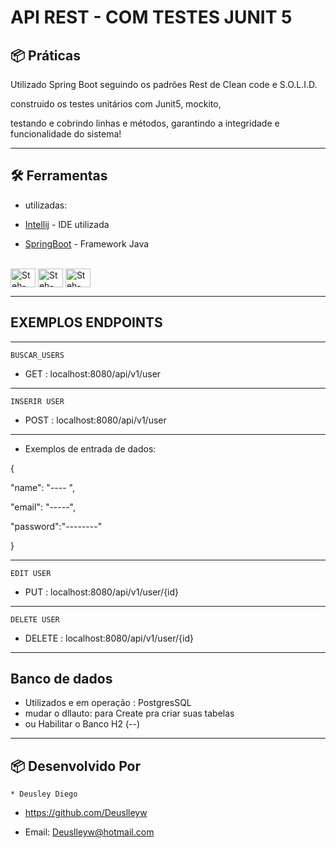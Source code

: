 # API REST - COM TESTES JUNIT 5


## 📦 Práticas

Utilizado Spring Boot seguindo os padrões Rest de Clean code e S.O.L.I.D.

construido os testes unitários com Junit5, mockito, 

testando e cobrindo 
linhas e métodos, garantindo a integridade e funcionalidade do sistema!

-----------------------------------------------------------------------------

## 🛠️ Ferramentas

* utilizadas:

* [Intellij](https://www.jetbrains.com/pt-br/idea/) - IDE utilizada
* [SpringBoot](https://spring.io/projects/spring-boot) - Framework Java

<div style="display: inline_block"><br>
  <img align="center" alt="Steh-Java" height="30" width="40" src="https://cdn.jsdelivr.net/gh/devicons/devicon/icons/java/java-original.svg">
  <img align="center" alt="Steh-Spring" height="30" width="40" src="https://cdn.jsdelivr.net/gh/devicons/devicon/icons/spring/spring-original-wordmark.svg">
  <img align="center" alt="Steh-Postgres" height="30" width="40" src="https://cdn.jsdelivr.net/gh/devicons/devicon/icons/postgresql/postgresql-original-wordmark.svg">


-----------------------------------------------------------------------------
## EXEMPLOS ENDPOINTS


------------------------------------------------------------------------------

    BUSCAR_USERS

* GET : localhost:8080/api/v1/user

------------------------------------------------------------------------------

    INSERIR USER

* POST : localhost:8080/api/v1/user

------------------------------------------------------------------------------

* Exemplos de entrada de dados:

{

"name": "---- ",

"email": "-----",

"password":"--------"

}

-------------------------------------------------------------------------------
    EDIT USER

* PUT : localhost:8080/api/v1/user/{id}

-------------------------------------------------------------------------------
    DELETE USER

* DELETE : localhost:8080/api/v1/user/{id}

-------------------------------------------------------------------------------

## Banco de dados

* Utilizados e em operação : PostgresSQL
* mudar o dllauto: para Create pra criar suas tabelas
* 
  ou Habilitar o Banco H2 (--)

------------------------------------------------------------------------------
## 📦 Desenvolvido Por

    * Deusley Diego 

* https://github.com/Deuslleyw


* Email: Deuslleyw@hotmail.com



